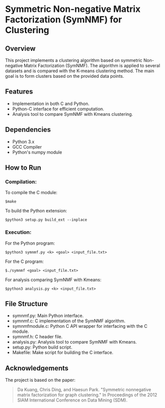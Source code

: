 # Symmetric Non-negative Matrix Factorization (SymNMF) for Clustering
  
## Overview
This project implements a clustering algorithm based on symmetric Non-negative Matrix Factorization (SymNMF). The algorithm is applied to several datasets and is compared with the K-means clustering method. The main goal is to form clusters based on the provided data points.

## Features
- Implementation in both C and Python.
- Python-C interface for efficient computation.
- Analysis tool to compare SymNMF with Kmeans clustering.

## Dependencies
- Python 3.x
- GCC Compiler
- Python's numpy module

## How to Run
### Compilation:
To compile the C module:
```
$make
```
To build the Python extension:
```
$python3 setup.py build_ext --inplace
```
### Execution:
For the Python program:
```
$python3 symnmf.py <k> <goal> <input_file.txt>
```
For the C program:
```
$./symnmf <goal> <input_file.txt>
```
For analysis comparing SymNMF with Kmeans:
```
$python3 analysis.py <k> <input_file.txt>
```

## File Structure
- symnmf.py: Main Python interface.
- symnmf.c: C implementation of the SymNMF algorithm.
- symnmfmodule.c: Python C API wrapper for interfacing with the C module.
- symnmf.h: C header file.
- analysis.py: Analysis tool to compare SymNMF with Kmeans.
- setup.py: Python build script.
- Makefile: Make script for building the C interface.

## Acknowledgements
The project is based on the paper:

> Da Kuang, Chris Ding, and Haesun Park. "Symmetric nonnegative matrix factorization for graph clustering." In Proceedings of the 2012 SIAM International Conference on Data Mining (SDM).
